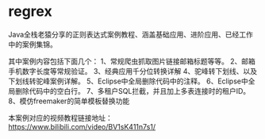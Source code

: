 # regrex
Java全栈老猿分享的正则表达式案例教程、涵盖基础应用、进阶应用、已经工作中的案例集锦。

其中案例内容包括下面几个：
1、常规爬虫抓取图片链接邮箱标题等等。
2、邮箱手机数字长度等常规验证。
3、经典应用千分位转换详解
4、驼峰转下划线、以及下划线转驼峰案例详解。
5、Eclipse中全局删除代码中的注释。
6、Eclipse中全局删除代码中的空白行。
7、多租户SQL拦截，并且加上多表连接时的租户ID。
8、模仿freemaker的简单模板替换功能


本案例对应的视频教程链接地址：
https://www.bilibili.com/video/BV1sK411n7s1/
